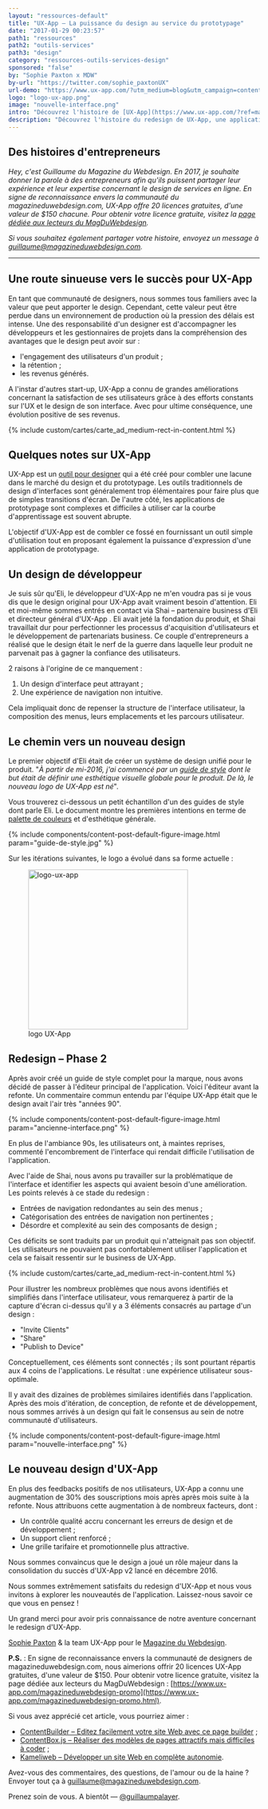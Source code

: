 ```yaml
---
layout: "ressources-default"
title: "UX-App – La puissance du design au service du prototypage"
date: "2017-01-29 00:23:57"
path1: "ressources"
path2: "outils-services"
path3: "design"
category: "ressources-outils-services-design"
sponsored: "false"
by: "Sophie Paxton x MDW"
by-url: "https://twitter.com/sophie_paxtonUX"
url-demo: "https://www.ux-app.com/?utm_medium=blog&utm_campaign=content&utm_source=magazineduwebdesign"
logo: "logo-ux-app.png"
image: "nouvelle-interface.png"
intro: "Découvrez l'histoire de [UX-App](https://www.ux-app.com/?ref=magazineduwebdesign), une puissante application de prototypage qui a atteint son plein potentiel en mettant en œuvre une révision complète de son architecture et de son design."
description: "Découvrez l'histoire du redesign de UX-App, une application de prototypage pour les designers et développeurs."
---
```


## Des histoires d'entrepreneurs

_Hey, c'est Guillaume du Magazine du Webdesign. En 2017, je souhaite donner la parole à des entrepreneurs afin qu'ils puissent partager leur expérience et leur expertise concernant le design de services en ligne. En signe de reconnaissance envers la communauté du magazineduwebdesign.com, UX-App offre 20 licences gratuites, d'une valeur de $150 chacune. Pour obtenir votre licence gratuite, visitez la [page dédiée aux lecteurs du MagDuWebdesign](https://www.ux-app.com/magazineduwebdesign-promo.html)._

_Si vous souhaitez également partager votre histoire, envoyez un message à guillaume@magazineduwebdesign.com._

---

## Une route sinueuse vers le succès pour UX-App

En tant que communauté de designers, nous sommes tous familiers avec la valeur que peut apporter le design. Cependant, cette valeur peut être perdue dans un environnement de production où la pression des délais est intense. Une des responsabilité d'un designer est d'accompagner les développeurs et les gestionnaires de projets dans la compréhension des avantages que le design peut avoir sur :

- l'engagement des utilisateurs d'un produit ;
- la rétention ;
- les revenus générés.

A l'instar d'autres start-up, UX-App a connu de grandes améliorations concernant la satisfaction de ses utilisateurs grâce à des efforts constants sur l'UX et le design de son interface. Avec pour ultime conséquence, une évolution positive de ses revenus.

{% include custom/cartes/carte_ad_medium-rect-in-content.html %}

## Quelques notes sur UX-App

UX-App est un [outil pour designer](http://www.magazineduwebdesign.com/ressources/outils-services/design/) qui a été créé pour combler une lacune dans le marché du design et du prototypage. Les outils traditionnels de design d'interfaces sont généralement trop élémentaires pour faire plus que de simples transitions d'écran. De l'autre côté, les applications de prototypage sont complexes et difficiles à utiliser car la courbe d'apprentissage est souvent abrupte.

L'objectif d'UX-App est de combler ce fossé en fournissant un outil simple d'utilisation tout en proposant également la puissance d'expression d'une application de prototypage.

## Un design de développeur

Je suis sûr qu'Eli, le développeur d'UX-App ne m'en voudra pas si je vous dis que le design original pour UX-App avait vraiment besoin d'attention. Eli et moi-même sommes entrés en contact via Shai – partenaire business d'Eli et directeur général d'UX-App . Eli avait jeté la fondation du produit, et Shai travaillait dur pour perfectionner les processus d'acquisition d'utilisateurs et le développement de partenariats business. Ce couple d'entrepreneurs a réalisé que le design était le nerf de la guerre dans laquelle leur produit ne parvenait pas à gagner la confiance des utilisateurs.

2 raisons à l'origine de ce manquement :

1. Un design d'interface peut attrayant ;
2. Une expérience de navigation non intuitive.

Cela impliquait donc de repenser la structure de l'interface utilisateur, la composition des menus, leurs emplacements et les parcours utilisateur.

## Le chemin vers un nouveau design

Le premier objectif d'Eli était de créer un système de design unifié pour le produit. "_À partir de mi-2016, j'ai commencé par un [guide de style](http://www.magazineduwebdesign.com/conseils/guides/testez-votre-style-guide-pas-votre-site-web/) dont le but était de définir une esthétique visuelle globale pour le produit. De là, le nouveau logo de UX-App est né_".

Vous trouverez ci-dessous un petit échantillon d'un des guides de style dont parle Eli. Le document montre les premières intentions en terme de [palette de couleurs](http://www.magazineduwebdesign.com/collection/color-palette-generator-12-outils-utilis-s-par-vos-concurrents/) et d'esthétique générale.

{% include components/content-post-default-figure-image.html param="guide-de-style.jpg" %}

Sur les itérations suivantes, le logo a évolué dans sa forme actuelle :

<figure class="figure-img mod-img-small-align-middle">
  <img src="https://s3-eu-west-1.amazonaws.com/mdw-images/large/logo-ux-app.png" alt="logo-ux-app" width="320" height="auto"/>
  <figcaption>logo UX-App</figcaption>
</figure>

## Redesign – Phase 2

Après avoir créé un guide de style complet pour la marque, nous avons décidé de passer à l'éditeur principal de l'application. Voici l'éditeur avant la refonte. Un commentaire commun entendu par l'équipe UX-App était que le design avait l'air très "années 90".

{% include components/content-post-default-figure-image.html param="ancienne-interface.png" %}

En plus de l'ambiance 90s, les utilisateurs ont, à maintes reprises, commenté l'encombrement de l'interface qui rendait difficile l'utilisation de l'application.

Avec l'aide de Shai, nous avons pu travailler sur la problématique de l'interface et identifier les aspects qui avaient besoin d'une amélioration. Les points relevés à ce stade du redesign :

- Entrées de navigation redondantes au sein des menus ;
- Catégorisation des entrées de navigation non pertinentes ;
- Désordre et complexité au sein des composants de design ;

Ces déficits se sont traduits par un produit qui n'atteignait pas son objectif. Les utilisateurs ne pouvaient pas confortablement utiliser l'application et cela se faisait ressentir sur le business de UX-App.

{% include custom/cartes/carte_ad_medium-rect-in-content.html %}

Pour illustrer les nombreux problèmes que nous avons identifiés et simplifiés dans l'interface utilisateur, vous remarquerez à partir de la capture d'écran ci-dessus qu'il y a 3 éléments consacrés au partage d'un design :

- "Invite Clients"
- "Share"
- "Publish to Device"

Conceptuellement, ces éléments sont connectés ; ils sont pourtant répartis aux 4 coins de l'applications. Le résultat : une expérience utilisateur sous-optimale.

Il y avait des dizaines de problèmes similaires identifiés dans l'application. Après des mois d'itération, de conception, de refonte et de développement, nous sommes arrivés à un design qui fait le consensus au sein de notre communauté d'utilisateurs.

{% include components/content-post-default-figure-image.html param="nouvelle-interface.png" %}

## Le nouveau design d'UX-App

En plus des feedbacks positifs de nos utilisateurs, UX-App a connu une augmentation de 30% des souscriptions mois après après mois suite à la refonte. Nous attribuons cette augmentation à de nombreux facteurs, dont :

- Un contrôle qualité accru concernant les erreurs de design et de développement ;
- Un support client renforcé ;
- Une grille tarifaire et promotionnelle plus attractive.

Nous sommes convaincus que le design a joué un rôle majeur dans la consolidation du succès d'UX-App v2 lancé en décembre 2016.

Nous sommes extrêmement satisfaits du redesign d'UX-App et nous vous invitons à explorer les nouveautés de l'application. Laissez-nous savoir ce que vous en pensez !

Un grand merci pour avoir pris connaissance de notre aventure concernant le redesign d'UX-App.

[Sophie Paxton](https://twitter.com/sophie_paxtonUX) & la team UX-App pour le [Magazine du Webdesign](http://www.magazineduwebdesign.com/).

**P.S.** : En signe de reconnaissance envers la communauté de designers de magazineduwebdesign.com, nous aimerions offrir 20 licences UX-App gratuites, d'une valeur de $150. Pour obtenir votre licence gratuite, visitez la page dédiée aux lecteurs du MagDuWebdesign : [https://www.ux-app.com/magazineduwebdesign-promo](https://www.ux-app.com/magazineduwebdesign-promo.html).

Si vous avez apprécié cet article, vous pourriez aimer :

-  [ContentBuilder – Editez facilement votre site Web avec ce page builder](http://www.magazineduwebdesign.com/ressources/outils-services/design/contentbuilder-editez-facilement-votre-site-web-avec-ce-page-builder/) ;
-  [ContentBox.js – Réaliser des modèles de pages attractifs mais difficiles à coder](http://www.magazineduwebdesign.com/ressources/outils-services/design/contentbox-js-realiser-des-modeles-de-pages-attractifs-mais-difficiles-coder/) ;
-  [Kameliweb – Développer un site Web en complète autonomie](http://www.magazineduwebdesign.com/ressources/outils-services/design/Kameliweb-Developper-un-site-Web-en-complete-autonomie/).

Avez-vous des commentaires, des questions, de l'amour ou de la haine ? Envoyer tout ça à guillaume@magazineduwebdesign.com.

Prenez soin de vous. A bientôt — [@guillaumpalayer](https://twitter.com/guillaumpalayer).

